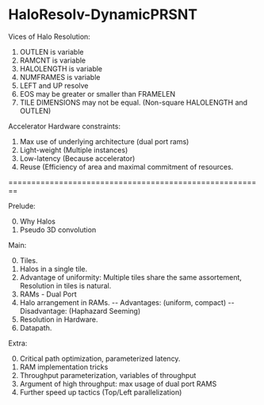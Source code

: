 # HaloResolv-DynamicPRSNT

Vices of Halo Resolution:

1) OUTLEN is variable
2) RAMCNT is variable
3) HALOLENGTH is variable
4) NUMFRAMES is variable
5) LEFT and UP resolve
6) EOS may be greater or smaller than FRAMELEN
7) TILE DIMENSIONS  may not be equal. (Non-square HALOLENGTH and OUTLEN)

Accelerator Hardware constraints:

1) Max use of underlying architecture (dual port rams)
2) Light-weight (Multiple instances)
3) Low-latency (Because accelerator)
4) Reuse (Efficiency of area and maximal commitment of resources.

========================================================

Prelude:

0) Why Halos
1) Pseudo 3D convolution

Main:

0) Tiles.
1) Halos in a single tile.
2) Advantage of uniformity: Multiple tiles share the same assortement, Resolution in tiles is natural.
3) RAMs - Dual Port
4) Halo arrangement in RAMs.
	-- Advantages: (uniform, compact)
	-- Disadvantage: (Haphazard Seeming)
5) Resolution in Hardware.
6) Datapath.

Extra:

0) Critical path optimization, parameterized latency.
1) RAM implementation tricks
2) Throughput parameterization, variables of throughput
3) Argument of high throughput: max usage of dual port RAMS
4) Further speed up tactics (Top/Left parallelization)
